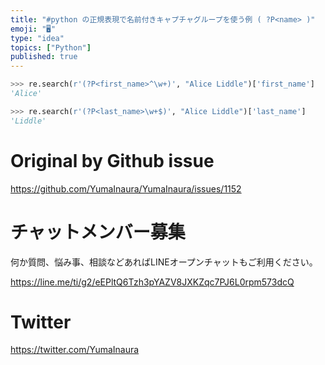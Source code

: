 ```yaml
---
title: "#python の正規表現で名前付きキャプチャグループを使う例 ( ?P<name> )"
emoji: "🖥"
type: "idea"
topics: ["Python"]
published: true
---
```




```py
>>> re.search(r'(?P<first_name>^\w+)', "Alice Liddle")['first_name']
'Alice'
```

```py
>>> re.search(r'(?P<last_name>\w+$)', "Alice Liddle")['last_name']
'Liddle'
```

# Original by Github issue

https://github.com/YumaInaura/YumaInaura/issues/1152








<!-- Update From Qiita API -->

# チャットメンバー募集


何か質問、悩み事、相談などあればLINEオープンチャットもご利用ください。

https://line.me/ti/g2/eEPltQ6Tzh3pYAZV8JXKZqc7PJ6L0rpm573dcQ





# Twitter


https://twitter.com/YumaInaura


<!-- Update From Qiita API -->



